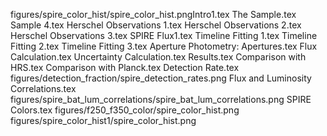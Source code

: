 
figures/spire_color_hist/spire_color_hist.pngIntro1.tex
The Sample.tex
Sample 4.tex
Herschel Observations 1.tex
Herschel Observations 2.tex
Herschel Observations 3.tex
SPIRE Flux1.tex
Timeline Fitting 1.tex
Timeline Fitting 2.tex
Timeline Fitting 3.tex
Aperture Photometry: Apertures.tex
Flux Calculation.tex
Uncertainty Calculation.tex
Results.tex
Comparison with HRS.tex
Comparison with Planck.tex
Detection Rate.tex
figures/detection_fraction/spire_detection_rates.png
Flux and Luminosity Correlations.tex
figures/spire_bat_lum_correlations/spire_bat_lum_correlations.png
SPIRE Colors.tex
figures/f250_f350_color/spire_color_hist.png
figures/spire_color_hist1/spire_color_hist.png
